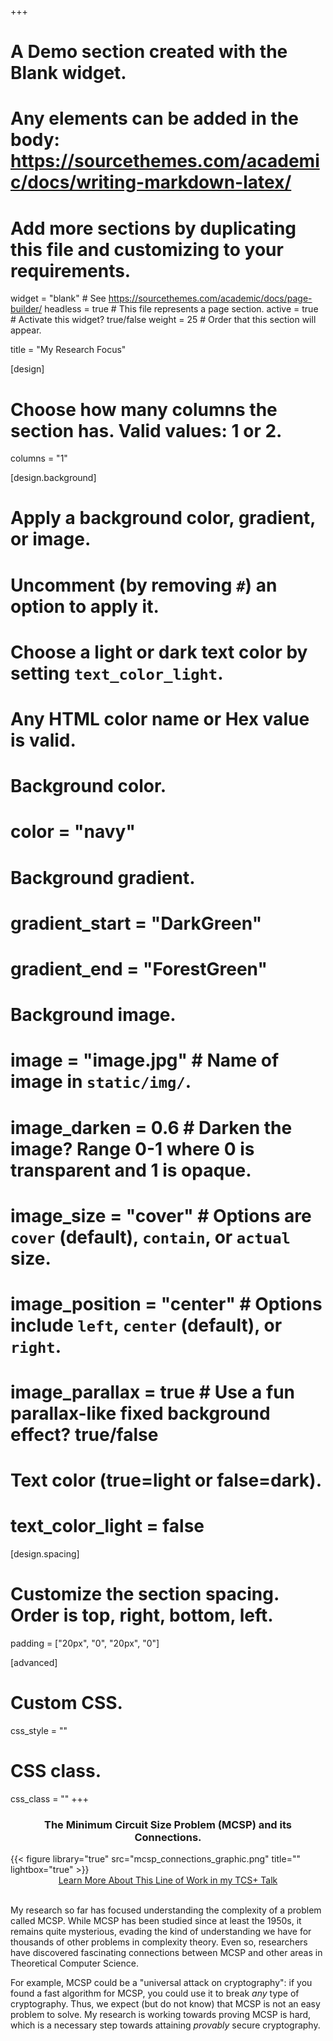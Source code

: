 +++
# A Demo section created with the Blank widget.
# Any elements can be added in the body: https://sourcethemes.com/academic/docs/writing-markdown-latex/
# Add more sections by duplicating this file and customizing to your requirements.

widget = "blank"  # See https://sourcethemes.com/academic/docs/page-builder/
headless = true  # This file represents a page section.
active = true  # Activate this widget? true/false
weight = 25  # Order that this section will appear.

title = "My Research Focus"

[design]
  # Choose how many columns the section has. Valid values: 1 or 2.
  columns = "1"

[design.background]
  # Apply a background color, gradient, or image.
  #   Uncomment (by removing `#`) an option to apply it.
  #   Choose a light or dark text color by setting `text_color_light`.
  #   Any HTML color name or Hex value is valid.

  # Background color.
  # color = "navy"
  
  # Background gradient.
  # gradient_start = "DarkGreen"
  # gradient_end = "ForestGreen"
  
  # Background image.
  # image = "image.jpg"  # Name of image in `static/img/`.
  # image_darken = 0.6  # Darken the image? Range 0-1 where 0 is transparent and 1 is opaque.
  # image_size = "cover"  #  Options are `cover` (default), `contain`, or `actual` size.
  # image_position = "center"  # Options include `left`, `center` (default), or `right`.
  # image_parallax = true  # Use a fun parallax-like fixed background effect? true/false
  
  # Text color (true=light or false=dark).
  # text_color_light = false

[design.spacing]
  # Customize the section spacing. Order is top, right, bottom, left.
  padding = ["20px", "0", "20px", "0"]

[advanced]
 # Custom CSS. 
 css_style = ""
 
 # CSS class.
 css_class = ""
+++

<div class="row">
  <div class="col-12 col-lg-6">
    <center><h3>The Minimum Circuit Size Problem (MCSP) and its Connections.</h3></center>
    {{< figure library="true" src="mcsp_connections_graphic.png" title="" lightbox="true" >}}
    <center>
        <a href="#" data-filter="{{ $data_filter | safeHTMLAttr }}" class="btn btn-primary btn-lg{{ if eq $idx $filter_default }} active{{ end }}">Learn More About This Line of Work in my TCS+ Talk</a>
    </center>
    <br/>
  </div>
  <div class="col-12 col-lg-6">
    <p>My research so far has focused understanding the complexity of a problem called MCSP. While MCSP has been studied since at least the 1950s, it remains quite mysterious, evading the kind of understanding we have for thousands of other problems in complexity theory. Even so, researchers have discovered fascinating connections between MCSP and other areas in Theoretical Computer Science.</p>
    <p>For example, MCSP could be a "universal attack on cryptography": if you found a fast algorithm for MCSP, you could use it to break <i>any</i> type of cryptography. Thus, we expect (but do not know) that MCSP is not an easy problem to solve. My research is working towards proving MCSP is hard, which is a necessary step towards attaining <i>provably</i> secure cryptography.</p>
  </div>
</div>

